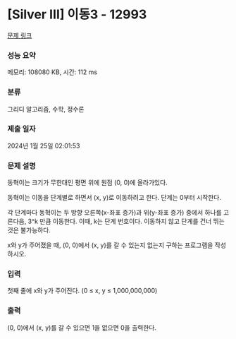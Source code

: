 # [Silver III] 이동3 - 12993 

[문제 링크](https://www.acmicpc.net/problem/12993) 

### 성능 요약

메모리: 108080 KB, 시간: 112 ms

### 분류

그리디 알고리즘, 수학, 정수론

### 제출 일자

2024년 1월 25일 02:01:53

### 문제 설명

<p>동혁이는 크기가 무한대인 평면 위에 원점 (0, 0)에 올라가있다.</p>

<p>동혁이는 이동을 단계별로 하면서 (x, y)로 이동하려고 한다. 단계는 0부터 시작한다.</p>

<p>각 단계마다 동혁이는 두 방향 오른쪽(x-좌표 증가)과 위(y-좌표 증가) 중에서 하나를 고른다음, 3^k 만큼 이동한다. 이때, k는 단계 번호이다. 이동하지 않고 단계를 건너 뛰는 것은 불가능하다.</p>

<p>x와 y가 주어졌을 때, (0, 0)에서 (x, y)를 갈 수 있는지 없는지 구하는 프로그램을 작성하시오.</p>

### 입력 

 <p>첫째 줄에 x와 y가 주어진다. (0 ≤ x, y ≤ 1,000,000,000)</p>

### 출력 

 <p>(0, 0)에서 (x, y)를 갈 수 있으면 1을 없으면 0을 출력한다.</p>

